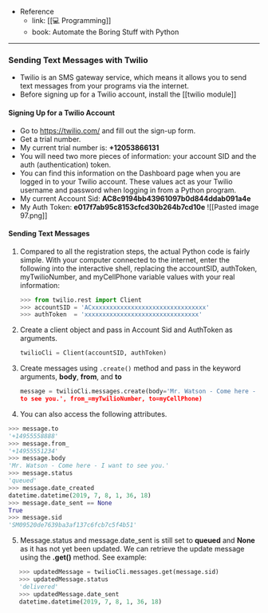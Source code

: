 - Reference
	- link: [[💻 Programming]]
	- book: Automate the Boring Stuff with Python

---

### Sending Text Messages with Twilio
- Twilio is an SMS gateway service, which means it allows you to send text messages from your programs via the internet.
- Before signing up for a Twilio account, install the [[twilio module]]

#### Signing Up for a Twilio Account
- Go to https://twilio.com/ and fill out the sign-up form.
- Get a trial number.
- My current trial number is: **+12053866131**
- You will need two more pieces of information: your account SID and the auth (authentication) token. 
- You can find this information on the Dashboard page when you are logged in to your Twilio account. These values act as your Twilio username and password when logging in from a Python program.
- My current Account Sid: **AC8c9194bb43961097b0d844ddab091a4e**
- My Auth Token: **e017f7ab95c8153cfcd30b264b7cd10e**
	![[Pasted image 97.png]]
	
#### Sending Text Messages
1. Compared to all the registration steps, the actual Python code is fairly simple. With your computer connected to the internet, enter the following into the interactive shell, replacing the accountSID, authToken, myTwilioNumber, and myCellPhone variable values with your real information:
	``` py
	>>> from twilio.rest import Client
   	>>> accountSID = 'ACxxxxxxxxxxxxxxxxxxxxxxxxxxxxxxxx'
   	>>> authToken  = 'xxxxxxxxxxxxxxxxxxxxxxxxxxxxxxxx'
   ```
2. Create a client object and pass in Account Sid and AuthToken as arguments.
	``` py
	twilioCli = Client(accountSID, authToken)
	```
3. Create messages using `.create()` method and pass in the keyword arguments, **body**, **from**, and **to**
	``` py
	message = twilioCli.messages.create(body='Mr. Watson - Come here - I want
   to see you.', from_=myTwilioNumber, to=myCellPhone)
   ```
 4. You can also access the following attributes.

``` py
>>> message.to
'+14955558888'
>>> message.from_
'+14955551234'
>>> message.body
'Mr. Watson - Come here - I want to see you.'
>>> message.status
'queued'
>>> message.date_created
datetime.datetime(2019, 7, 8, 1, 36, 18)
>>> message.date_sent == None
True
>>> message.sid
'SM09520de7639ba3af137c6fcb7c5f4b51'
```
5. Message.status and message.date_sent is still set to **queued** and **None** as it has not yet been updated. We can retrieve the update message using the **.get()** method. See example:
``` py
   >>> updatedMessage = twilioCli.messages.get(message.sid)
   >>> updatedMessage.status
   'delivered'
   >>> updatedMessage.date_sent
   datetime.datetime(2019, 7, 8, 1, 36, 18)
 ```
